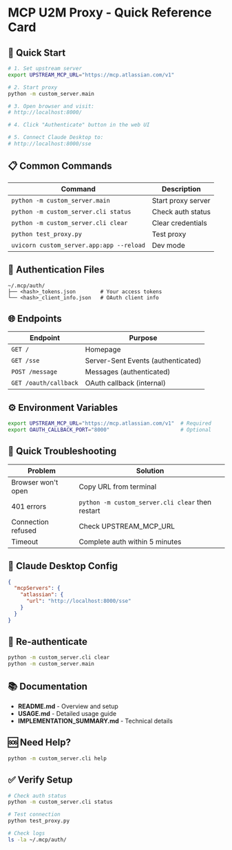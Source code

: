# MCP U2M Proxy - Quick Reference Card

## 🚀 Quick Start

```bash
# 1. Set upstream server
export UPSTREAM_MCP_URL="https://mcp.atlassian.com/v1"

# 2. Start proxy
python -m custom_server.main

# 3. Open browser and visit:
# http://localhost:8000/

# 4. Click "Authenticate" button in the web UI

# 5. Connect Claude Desktop to:
# http://localhost:8000/sse
```

## 📋 Common Commands

| Command | Description |
|---------|-------------|
| `python -m custom_server.main` | Start proxy server |
| `python -m custom_server.cli status` | Check auth status |
| `python -m custom_server.cli clear` | Clear credentials |
| `python test_proxy.py` | Test proxy |
| `uvicorn custom_server.app:app --reload` | Dev mode |

## 🔐 Authentication Files

```
~/.mcp/auth/
├── <hash>_tokens.json        # Your access tokens
└── <hash>_client_info.json   # OAuth client info
```

## 🌐 Endpoints

| Endpoint | Purpose |
|----------|---------|
| `GET /` | Homepage |
| `GET /sse` | Server-Sent Events (authenticated) |
| `POST /message` | Messages (authenticated) |
| `GET /oauth/callback` | OAuth callback (internal) |

## ⚙️ Environment Variables

```bash
export UPSTREAM_MCP_URL="https://mcp.atlassian.com/v1"  # Required
export OAUTH_CALLBACK_PORT="8000"                       # Optional
```

## 🐛 Quick Troubleshooting

| Problem | Solution |
|---------|----------|
| Browser won't open | Copy URL from terminal |
| 401 errors | `python -m custom_server.cli clear` then restart |
| Connection refused | Check UPSTREAM_MCP_URL |
| Timeout | Complete auth within 5 minutes |

## 📝 Claude Desktop Config

```json
{
  "mcpServers": {
    "atlassian": {
      "url": "http://localhost:8000/sse"
    }
  }
}
```

## 🔄 Re-authenticate

```bash
python -m custom_server.cli clear
python -m custom_server.main
```

## 📚 Documentation

- **README.md** - Overview and setup
- **USAGE.md** - Detailed usage guide
- **IMPLEMENTATION_SUMMARY.md** - Technical details

## 🆘 Need Help?

```bash
python -m custom_server.cli help
```

## ✅ Verify Setup

```bash
# Check auth status
python -m custom_server.cli status

# Test connection
python test_proxy.py

# Check logs
ls -la ~/.mcp/auth/
```

